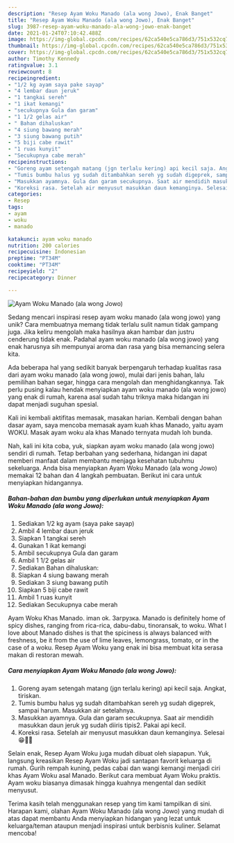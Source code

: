 ```yaml
---
description: "Resep Ayam Woku Manado (ala wong Jowo), Enak Banget"
title: "Resep Ayam Woku Manado (ala wong Jowo), Enak Banget"
slug: 3987-resep-ayam-woku-manado-ala-wong-jowo-enak-banget
date: 2021-01-24T07:10:42.488Z
image: https://img-global.cpcdn.com/recipes/62ca540e5ca786d3/751x532cq70/ayam-woku-manado-ala-wong-jowo-foto-resep-utama.jpg
thumbnail: https://img-global.cpcdn.com/recipes/62ca540e5ca786d3/751x532cq70/ayam-woku-manado-ala-wong-jowo-foto-resep-utama.jpg
cover: https://img-global.cpcdn.com/recipes/62ca540e5ca786d3/751x532cq70/ayam-woku-manado-ala-wong-jowo-foto-resep-utama.jpg
author: Timothy Kennedy
ratingvalue: 3.1
reviewcount: 8
recipeingredient:
- "1/2 kg ayam saya pake sayap"
- "4 lembar daun jeruk"
- "1 tangkai sereh"
- "1 ikat kemangi"
- "secukupnya Gula dan garam"
- "1 1/2 gelas air"
- " Bahan dihaluskan"
- "4 siung bawang merah"
- "3 siung bawang putih"
- "5 biji cabe rawit"
- "1 ruas kunyit"
- "Secukupnya cabe merah"
recipeinstructions:
- "Goreng ayam setengah matang (jgn terlalu kering) api kecil saja. Angkat, tiriskan."
- "Tumis bumbu halus yg sudah ditambahkan sereh yg sudah digeprek, sampai harum. Masukkan air setelahnya."
- "Masukkan ayamnya. Gula dan garam secukupnya. Saat air mendidih masukkan daun jeruk yg sudah diiris tipis2. Pakai api kecil."
- "Koreksi rasa. Setelah air menyusut masukkan daun kemanginya. Selesai 😁🙏🏻"
categories:
- Resep
tags:
- ayam
- woku
- manado

katakunci: ayam woku manado 
nutrition: 200 calories
recipecuisine: Indonesian
preptime: "PT34M"
cooktime: "PT34M"
recipeyield: "2"
recipecategory: Dinner

---
```



![Ayam Woku Manado (ala wong Jowo)](https://img-global.cpcdn.com/recipes/62ca540e5ca786d3/751x532cq70/ayam-woku-manado-ala-wong-jowo-foto-resep-utama.jpg)

Sedang mencari inspirasi resep ayam woku manado (ala wong jowo) yang unik? Cara membuatnya memang tidak terlalu sulit namun tidak gampang juga. Jika keliru mengolah maka hasilnya akan hambar dan justru cenderung tidak enak. Padahal ayam woku manado (ala wong jowo) yang enak harusnya sih mempunyai aroma dan rasa yang bisa memancing selera kita.

Ada beberapa hal yang sedikit banyak berpengaruh terhadap kualitas rasa dari ayam woku manado (ala wong jowo), mulai dari jenis bahan, lalu pemilihan bahan segar, hingga cara mengolah dan menghidangkannya. Tak perlu pusing kalau hendak menyiapkan ayam woku manado (ala wong jowo) yang enak di rumah, karena asal sudah tahu triknya maka hidangan ini dapat menjadi suguhan spesial.

Kali ini kembali aktifitas memasak, masakan harian. Kembali dengan bahan dasar ayam, saya mencoba memasak ayam kuah khas Manado, yaitu ayam WOKU. Masak ayam woku ala khas Manado ternyata mudah loh bunda.


Nah, kali ini kita coba, yuk, siapkan ayam woku manado (ala wong jowo) sendiri di rumah. Tetap berbahan yang sederhana, hidangan ini dapat memberi manfaat dalam membantu menjaga kesehatan tubuhmu sekeluarga. Anda bisa menyiapkan Ayam Woku Manado (ala wong Jowo) memakai 12 bahan dan 4 langkah pembuatan. Berikut ini cara untuk menyiapkan hidangannya.

<!--inarticleads1-->

##### Bahan-bahan dan bumbu yang diperlukan untuk menyiapkan Ayam Woku Manado (ala wong Jowo):

1. Sediakan 1/2 kg ayam (saya pake sayap)
1. Ambil 4 lembar daun jeruk
1. Siapkan 1 tangkai sereh
1. Gunakan 1 ikat kemangi
1. Ambil secukupnya Gula dan garam
1. Ambil 1 1/2 gelas air
1. Sediakan  Bahan dihaluskan:
1. Siapkan 4 siung bawang merah
1. Sediakan 3 siung bawang putih
1. Siapkan 5 biji cabe rawit
1. Ambil 1 ruas kunyit
1. Sediakan Secukupnya cabe merah


Ayam Woku Khas Manado. iman ok. Загрузка. Manado is definitely home of spicy dishes, ranging from rica-rica, dabu-dabu, tinoransak, to woku. What I love about Manado dishes is that the spiciness is always balanced with freshness, be it from the use of lime leaves, lemongrass, tomato, or in the case of a woku. Resep Ayam Woku yang enak ini bisa membuat kita serasa makan di restoran mewah. 

<!--inarticleads2-->

##### Cara menyiapkan Ayam Woku Manado (ala wong Jowo):

1. Goreng ayam setengah matang (jgn terlalu kering) api kecil saja. Angkat, tiriskan.
1. Tumis bumbu halus yg sudah ditambahkan sereh yg sudah digeprek, sampai harum. Masukkan air setelahnya.
1. Masukkan ayamnya. Gula dan garam secukupnya. Saat air mendidih masukkan daun jeruk yg sudah diiris tipis2. Pakai api kecil.
1. Koreksi rasa. Setelah air menyusut masukkan daun kemanginya. Selesai 😁🙏🏻


Selain enak, Resep Ayam Woku juga mudah dibuat oleh siapapun. Yuk, langsung kreasikan Resep Ayam Woku jadi santapan favorit keluarga di rumah. Gurih rempah kuning, pedas cabai dan wangi kemangi menjadi ciri khas Ayam Woku asal Manado. Berikut cara membuat Ayam Woku praktis. Ayam woku biasanya dimasak hingga kuahnya mengental dan sedikit menyusut. 

Terima kasih telah menggunakan resep yang tim kami tampilkan di sini. Harapan kami, olahan Ayam Woku Manado (ala wong Jowo) yang mudah di atas dapat membantu Anda menyiapkan hidangan yang lezat untuk keluarga/teman ataupun menjadi inspirasi untuk berbisnis kuliner. Selamat mencoba!
